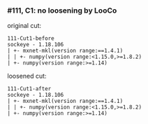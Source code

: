 ### #111, C1: no loosening by LooCo
original cut:

```
111-Cut1-before
sockeye - 1.18.106
| +- mxnet-mkl(version range:==1.4.1)
| | +- numpy(version range:<1.15.0,>=1.8.2)
| +- numpy(version range:>=1.14)
```




loosened cut:
```
111-Cut1-after
sockeye - 1.18.106
| +- mxnet-mkl(version range:==1.4.1)
| | +- numpy(version range:<1.15.0,>=1.8.2)
| +- numpy(version range:>=1.14)
```




